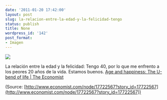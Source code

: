 ```yaml
---
date: '2011-01-20 17:42:00'
layout: post
slug: la-relacion-entre-la-edad-y-la-felicidad-tengo
status: publish
title: None
wordpress_id: '142'
post_format:
- Imagen
---
```


[![](http://jjdenis.files.wordpress.com/2012/04/tumblr_lfbyehj6gt1qzqnl8o1_400.gif)](http://www.economist.com/node/17722567?story_id=17722567)

La relación entre la edad y la felicidad: Tengo 40, por lo que me enfrento a los peores 20 años de la vida. Estamos buenos. [Age and happiness: The U-bend of life | The Economist](http://www.economist.com/node/17722567?story_id=17722567)

(Source: [http://www.economist.com/node/17722567?story_id=17722567](http://www.economist.com/node/17722567?story_id=17722567))
